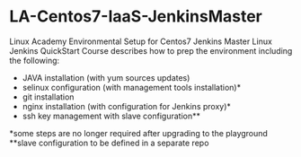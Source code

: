 # LA-Centos7-IaaS-JenkinsMaster
Linux Academy Environmental Setup for Centos7 Jenkins Master
Linux Jenkins QuickStart Course describes how to prep the environment including the following:
* JAVA installation (with yum sources updates)
* selinux configuration (with management tools installation)*
* git installation
* nginx installation (with configuration for Jenkins proxy)*
* ssh key management with slave configuration**

*some steps are no longer required after upgrading to the playground
**slave configuration to be defined in a separate repo
